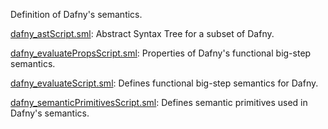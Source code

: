 Definition of Dafny's semantics.

[dafny_astScript.sml](dafny_astScript.sml):
Abstract Syntax Tree for a subset of Dafny.

[dafny_evaluatePropsScript.sml](dafny_evaluatePropsScript.sml):
Properties of Dafny's functional big-step semantics.

[dafny_evaluateScript.sml](dafny_evaluateScript.sml):
Defines functional big-step semantics for Dafny.

[dafny_semanticPrimitivesScript.sml](dafny_semanticPrimitivesScript.sml):
Defines semantic primitives used in Dafny's semantics.
